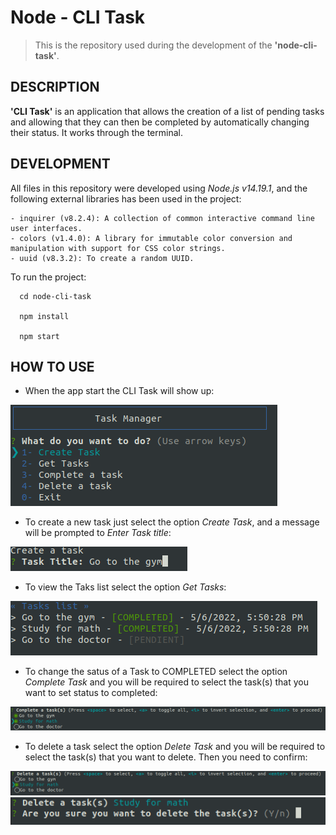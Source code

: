 # Node - CLI Task

> This is the repository used during the development of the **'node-cli-task'**.

## DESCRIPTION

**'CLI Task'** is an application that allows the creation of a list of pending tasks and allowing that they can then be completed by automatically changing their status. It works through the terminal.

## DEVELOPMENT

All files in this repository were developed using _Node.js v14.19.1_, and the following external libraries has been used in the project:

    - inquirer (v8.2.4): A collection of common interactive command line user interfaces.
    - colors (v1.4.0): A library for immutable color conversion and manipulation with support for CSS color strings.
    - uuid (v8.3.2): To create a random UUID.

To run the project:

```
  cd node-cli-task

  npm install

  npm start
```

## HOW TO USE

- When the app start the CLI Task will show up:

![ToDo App Menu](task-menu.png)

- To create a new task just select the option _Create Task_, and a message will be prompted to _Enter Task title_:

![Create Task](task-create.png)

- To view the Taks list select the option _Get Tasks_:

![Tasks list](task-list.png)

- To change the satus of a Task to COMPLETED select the option _Complete Task_ and you will be required to select the task(s) that you want to set status to completed:

![Complete Task](task-complete.png)

- To delete a task select the option _Delete Task_ and you will be required to select the task(s) that you want to delete. Then you need to confirm:

![Delete Task](task-delete.png)
![Delete Task Confirm](task-delete-confirm.png)
